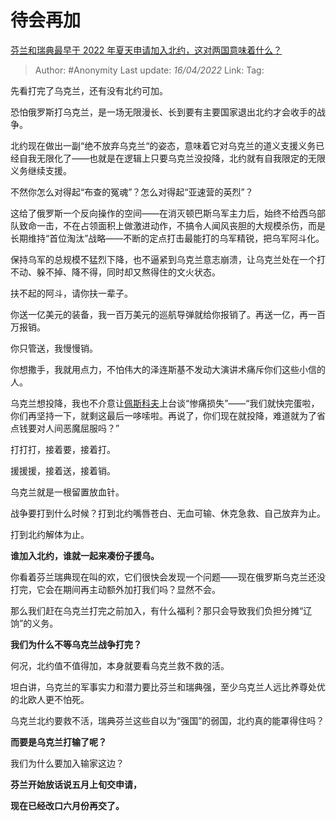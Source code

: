 # 待会再加
[芬兰和瑞典最早于 2022 年夏天申请加入北约，这对两国意味着什么？](https://www.zhihu.com/question/527224564/answer/2436162540)

> Author: #Anonymity
> Last update: *16/04/2022*
> Link:
> Tag:

先看打完了乌克兰，还有没有北约可加。

恐怕俄罗斯打乌克兰，是一场无限漫长、长到要有主要国家退出北约才会收手的战争。

北约现在做出一副“绝不放弃乌克兰“的姿态，意味着它对乌克兰的道义支援义务已经自我无限化了——也就是在逻辑上只要乌克兰没投降，北约就有自我限定的无限义务继续支援。

不然你怎么对得起“布查的冤魂”？怎么对得起“亚速营的英烈”？

这给了俄罗斯一个反向操作的空间——在消灭顿巴斯乌军主力后，始终不给西乌部队致命一击，不在占领面积上做激进动作，不搞令人闻风丧胆的大规模杀伤，而是长期维持“首位淘汰”战略——不断的定点打击最能打的乌军精锐，把乌军阿斗化。

保持乌军的总规模不猛烈下降，也不逼紧到乌克兰意志崩溃，让乌克兰处在一个打不动、躲不掉、降不得，同时却又熬得住的文火状态。

扶不起的阿斗，请你扶一辈子。

你送一亿美元的装备，我一百万美元的巡航导弹就给你报销了。再送一亿，再一百万报销。

你只管送，我慢慢销。

你想撒手，我就用点力，不怕伟大的泽连斯基不发动大演讲术痛斥你们这些小信的人。

乌克兰想投降，我也不介意让[佩斯科夫](https://www.zhihu.com/search?q=%E4%BD%A9%E6%96%AF%E7%A7%91%E5%A4%AB&search_source=Entity&hybrid_search_source=Entity&hybrid_search_extra=%7B%22sourceType%22%3A%22answer%22%2C%22sourceId%22%3A2436162540%7D)上台谈“惨痛损失”——“我们就快完蛋啦，你们再坚持一下，就剩这最后一哆嗦啦。再说了，你们现在就投降，难道就为了省点钱要对人间恶魔屈服吗？”

打打打，接着要，接着打。

援援援，接着送，接着销。

乌克兰就是一根留置放血针。

战争要打到什么时候？打到北约嘴唇苍白、无血可输、休克急救、自己放弃为止。

打到北约解体为止。

**谁加入北约，谁就一起来凑份子援乌。**

你看着芬兰瑞典现在叫的欢，它们很快会发现一个问题——现在俄罗斯乌克兰还没打完，它会在期间再主动额外加打我们吗？显然不会。

那么我们赶在乌克兰打完之前加入，有什么福利？那只会导致我们负担分摊“辽饷”的义务。

**我们为什么不等乌克兰战争打完？**

何况，北约值不值得加，本身就要看乌克兰救不救的活。

坦白讲，乌克兰的军事实力和潜力要比芬兰和瑞典强，至少乌克兰人远比养尊处优的北欧人更不怕死。

乌克兰北约要救不活，瑞典芬兰这些自以为“强国”的弱国，北约真的能罩得住吗？

**而要是乌克兰打输了呢？**

我们为什么要加入输家这边？

**芬兰开始放话说五月上旬交申请，**

**现在已经改口六月份再交了。**
